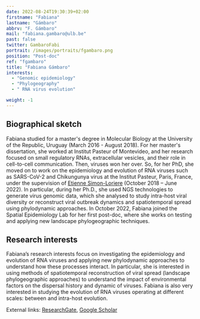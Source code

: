 ```yaml
---
date: 2022-08-24T19:30:39+02:00
firstname: "Fabiana"
lastname: "Gámbaro"
abbrv: "F. Gámbaro"
mail: "fabiana.gambaro@ulb.be"
past: false
twitter: GambaroFabi
portrait: /images/portraits/fgambaro.png
position: "Post-doc"
ref: "fgambaro"
title: "Fabiana Gámbaro"
interests:
  - "Genomic epidemiology"
  - "Phylogeography"
  - " RNA virus evolution"

weight: -1
---
```


## Biographical sketch

Fabiana studied for a master's degree in Molecular Biology at the University of the Republic, Uruguay (March 2016 - August 2018). For her master's dissertation, she worked at Institut Pasteur of Montevideo, and her research focused on small regulatory RNAs, extracellular vesicles, and their role in cell-to-cell communication. Then, viruses won her over. So, for her PhD, she moved on to work on the epidemiology and evolution of RNA viruses such as SARS-CoV-2 and Chikungunya virus at the Institut Pasteur, Paris, France, under the supervision of [Etienne Simon-Loriere](https://research.pasteur.fr/en/team/evolutionary-genomics-rna-viruses/) (October 2018 – June 2022). In particular, during her Ph.D., she used NGS technologies to generate virus genomic data, which she analysed to study intra-host viral diversity or reconstruct viral outbreak dynamics and spatiotemporal spread using phylodynamic approaches. In October 2022, Fabiana joined the Spatial Epidemiology Lab for her first post-doc, where she works on testing and applying new landscape phylogeographic techniques.

## Research interests

Fabiana’s research interests focus on investigating the epidemiology and evolution of RNA viruses and applying new phylodynamic approaches to understand how these processes interact. In particular, she is interested in using methods of spatiotemporal reconstruction of viral spread (landscape phylogeographic approaches) to understand the impact of environmental factors on the dispersal history and dynamic of viruses. Fabiana is also very interested in studying the evolution of RNA viruses operating at different scales: between and intra-host evolution.

External links: [ResearchGate](https://www.researchgate.net/profile/Fabiana-Gambaro), [Google Scholar](https://scholar.google.com/citations?hl=es&user=4HXHpCQAAAAJ)
